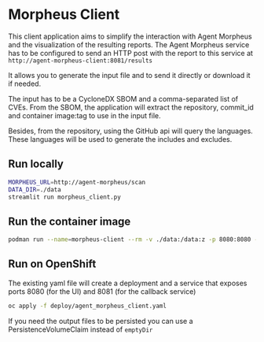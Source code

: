 # Morpheus Client

This client application aims to simplify the interaction with Agent Morpheus and the visualization of the resulting reports.
The Agent Morpheus service has to be configured to send an HTTP post with the report to this service at 
`http://agent-morpheus-client:8081/results`

It allows you to generate the input file and to send it directly or download it if needed.

The input has to be a CycloneDX SBOM and a comma-separated list of CVEs. From the SBOM, the application will extract the
repository, commit_id and container image:tag to use in the input file.

Besides, from the repository, using the GitHub api will query the languages. These languages will be used to generate
the includes and excludes.

## Run locally

```bash
MORPHEUS_URL=http://agent-morpheus/scan
DATA_DIR=./data
streamlit run morpheus_client.py
```

## Run the container image

```bash
podman run --name=morpheus-client --rm -v ./data:/data:z -p 8080:8080 -e MORPHEUS_URL=http://agent-morpheus/scan quay.io/ecosystem-appeng/agent-morpheus-client:latest
```

## Run on OpenShift

The existing yaml file will create a deployment and a service that exposes ports 8080 (for the UI) and 8081 (for the callback service)

```bash
oc apply -f deploy/agent_morpheus_client.yaml
```

If you need the output files to be persisted you can use a PersistenceVolumeClaim instead of `emptyDir`